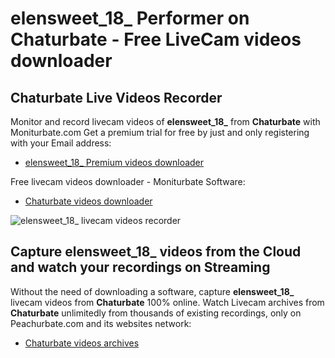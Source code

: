 # elensweet_18_ Performer on Chaturbate - Free LiveCam videos downloader

## Chaturbate Live Videos Recorder

Monitor and record livecam videos of **elensweet_18_** from **Chaturbate** with Moniturbate.com
Get a premium trial for free by just and only registering with your Email address:
* [elensweet_18_ Premium videos downloader](https://moniturbate.com/request-demo-licence-key.html)

Free livecam videos downloader - Moniturbate Software:
* [Chaturbate videos downloader](https://moniturbate.com/moniturbate-download-software.html)

![elensweet_18_ livecam videos recorder](https://peachurnet.com/templates/moniturbate-software.png)


## Capture elensweet_18_ videos from the Cloud and watch your recordings on Streaming

Without the need of downloading a software, capture **elensweet_18_** livecam videos from **Chaturbate** 100% online.
Watch Livecam archives from **Chaturbate** unlimitedly from thousands of existing recordings, only on Peachurbate.com and its websites network:
* [Chaturbate videos archives](https://peachurnet.com/)